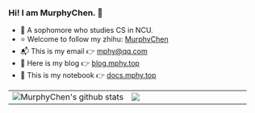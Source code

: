 ### Hi! I am MurphyChen.  👋 
- 🧑 A sophomore who studies CS in NCU.
- ⭐ Welcome to follow my zhihu: [MurphyChen](https://www.zhihu.com/people/mphyc)
- 📬 This is my email 👉 mphy@qq.com
- 📘 Here is my blog 👉 [blog.mphy.top](https://blog.mphy.top)
- 📗 This is my notebook 👉 [docs.mphy.top](https://docs.mphy.top)

<table>
  <tr width="80%">
    <td width="50%">
      <img src="https://github-readme-stats.vercel.app/api?username=Hacker-C&count_private=true&show_icons=true&include_all_commits=false" alt="MurphyChen's github stats"/>
    </td>
    <td width="50%">
      <img src="https://github-readme-stats.vercel.app/api/top-langs/?username=Hacker-C&layout=compact" />
    </td>
  </tr>
  </table>


